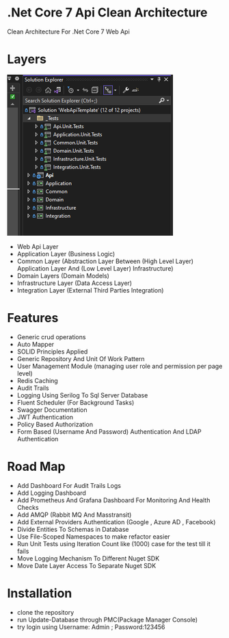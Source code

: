 # .Net Core 7 Api Clean Architecture
Clean Architecture For .Net Core 7 Web Api

# Layers
![layers](https://github.com/mhmoudalaskalany/Images/raw/main/clean_architecture_images/CleanArchitecture.png)
- Web Api Layer 
- Application Layer (Business Logic)
- Common Layer  (Abstraction Layer Between (High Level Layer) Application Layer And (Low Level Layer) Infrastructure)
- Domain Layers (Domain Models)
- Infrastructure Layer (Data Access Layer)
- Integration Layer (External Third Parties Integration)

# Features

- Generic crud operations
- Auto Mapper
- SOLID Principles Applied
- Generic Repository And Unit Of Work Pattern
- User Management Module (managing user role and permission per page level)
- Redis Caching
- Audit Trails
- Logging Using Serilog To Sql Server Database
- Fluent Scheduler (For Background Tasks)
- Swagger Documentation
- JWT Authentication
- Policy Based Authorization
- Form Based (Username And Password) Authentication And LDAP Authentication 

# Road Map
- Add Dashboard For Audit Trails Logs
- Add Logging Dashboard
- Add Prometheus And Grafana Dashboard For Monitoring And Health Checks
- Add AMQP (Rabbit MQ And Masstransit)
- Add External Providers Authentication (Google , Azure AD , Facebook)
- Divide Entities To Schemas in Database
- Use File-Scoped Namespaces to make refactor easier
- Run Unit Tests using Iteration Count like (1000) case for the test till it fails 
- Move Logging Mechanism To Different Nuget SDK
- Move Date Layer Access To Separate Nuget SDK  

# Installation

- clone the repository
- run Update-Database through PMC(Package Manager Console)
- try login using Username: Admin ; Password:123456
